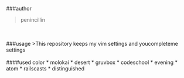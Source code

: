 ###author
>penincillin
<br>
<br>
###usage
>This repository keeps my vim settings and youcompleteme settings
<br>
<br>
####used color
* molokai
* desert
* gruvbox
* codeschool
* evening
* atom
* railscasts
* distinguished
